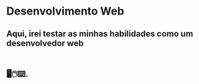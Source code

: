 # Desenvolvimento Web

## Aqui, irei testar as minhas habilidades como um desenvolvedor web <br><br>
## 🖥🖱⌨.
